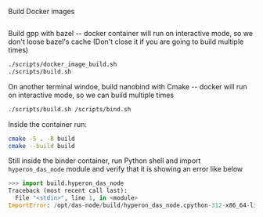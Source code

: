 Build Docker images

```sh
```

Build gpp with bazel
-- docker container will run on interactive mode, so we don't loose bazel's cache (Don't close it if you are going to build multiple times)
```sh
./scripts/docker_image_build.sh
./scripts/build.sh
```

On another terminal windoe, build nanobind with Cmake
-- docker will run on interactive mode, so we can build multiple times

```sh
./scripts/build.sh /scripts/bind.sh
```
Inside the container run:

```sh
cmake -S . -B build
cmake --build build
```

Still inside the binder container, run Python shell and import `hyperon_das_node` module and verify that it is showing an error like below

```python
>>> import build.hyperon_das_node
Traceback (most recent call last):
  File "<stdin>", line 1, in <module>
ImportError: /opt/das-node/build/hyperon_das_node.cpython-312-x86_64-linux-gnu.so: undefined symbol: _ZTIN8dasproto13AtomSpaceNode7ServiceE
